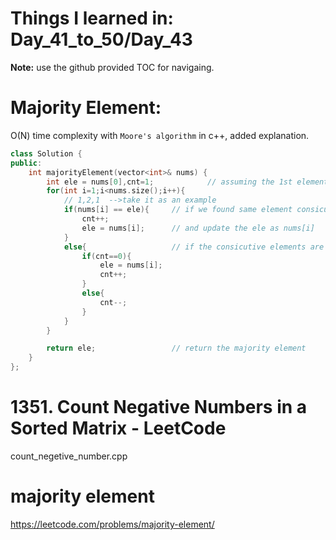 # Things I learned in: Day_41_to_50/Day_43
**Note:** use the github provided TOC for navigaing.


# Majority Element:
O(N) time complexity with `Moore's algorithm` in c++, added explanation.

```cpp
class Solution {
public:
    int majorityElement(vector<int>& nums) {
        int ele = nums[0],cnt=1;            // assuming the 1st element is the majority element, so I have increased the count by 1
        for(int i=1;i<nums.size();i++){
            // 1,2,1  -->take it as an example
            if(nums[i] == ele){     // if we found same element consicutively then we will increase the count by doing cnt++
                cnt++;  
                ele = nums[i];      // and update the ele as nums[i]
            }
            else{                   // if the consicutive elements are not similar then increase the cnt and update the new distinct element only if the current count is zero, else decrease the cnt(this is because moores algorithm proposes to cancel elements if they are dissimilar) and we are not updating the ele at this time because cnt is not zero, means there are a majority element already exists.
                if(cnt==0){
                    ele = nums[i];
                    cnt++;
                }
                else{
                    cnt--;
                }
            }
        }

        return ele;                 // return the majority element
    }
};
```

# 1351. Count Negative Numbers in a Sorted Matrix - LeetCode
count_negetive_number.cpp

# majority element 
https://leetcode.com/problems/majority-element/